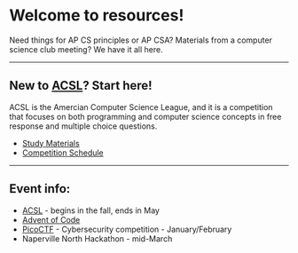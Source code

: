 # Welcome to resources!
Need things for AP CS principles or AP CSA? Materials from a computer science club meeting? We have it all here.

---

## New to [ACSL](https://www.acsl.org/)? Start here!
ACSL is the Amercian Computer Science League, and it is a competition that focuses on both programming and computer science concepts in free response and multiple choice questions.

- [Study Materials](https://www.acsl.org/get-started/study-materials)
- [Competition Schedule](https://www.acsl.org/get-started/schedule)

---

## Event info:
- [ACSL](https://www.acsl.org/) - begins in the fall, ends in May
- [Advent of Code](https://adventofcode.com/)
- [PicoCTF](https://picoctf.org/) - Cybersecurity competition - January/February
- Naperville North Hackathon - mid-March
